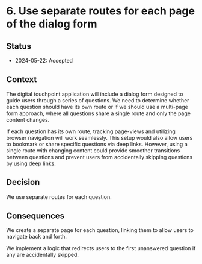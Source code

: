 # 6. Use separate routes for each page of the dialog form

## Status

- 2024-05-22: Accepted

## Context

The digital touchpoint application will include a dialog form designed to guide users through a series of questions.
We need to determine whether each question should have its own route or if we should use a multi-page form approach,
where all questions share a single route and only the page content changes.

If each question has its own route, tracking page-views and utilizing browser navigation will work seamlessly.
This setup would also allow users to bookmark or share specific questions via deep links. However, using a single
route with changing content could provide smoother transitions between questions and prevent users from accidentally
skipping questions by using deep links.

## Decision

We use separate routes for each question.

## Consequences

We create a separate page for each question, linking them to allow users to navigate back and forth.

We implement a logic that redirects users to the first unanswered question if any are accidentally skipped.
